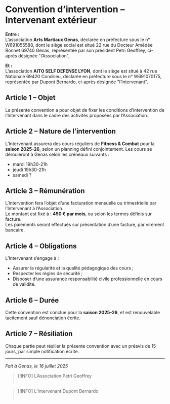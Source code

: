 # Convention d’intervention – Intervenant extérieur

**Entre :**  
L’association **Arts Martiaux Genas**, déclarée en préfecture sous le n° W691055588, dont le siège social est situé 22 rue du Docteur Amédée Bonnet 69740 Genas, représentée par son président Petri Geoffrey, ci-après désignée "l’Association",  

**Et :**  
L’association **AITO SELF DEFENSE LYON**, dont le siège est situé à 42 rue Nationale 69420 Condrieu, déclarée en préfecture sous le n° W691070175, représentée par Dupont Bernardo, ci-après désignée "l’Intervenant".

## Article 1 – Objet  
La présente convention a pour objet de fixer les conditions d’intervention de l’Intervenant dans le cadre des activités proposées par l’Association.

## Article 2 – Nature de l’intervention  
L’Intervenant assurera des cours réguliers de **Fitness & Combat** pour la **saison 2025-26**, selon un planning défini conjointement. Les cours se dérouleront à Genas selon les créneaux suivants :  
- mardi 19h30-21h
- jeudi 19h30-21h
- samedi ?

## Article 3 – Rémunération  
L’intervention fera l’objet d’une facturation mensuelle ou trimestrielle par l’Intervenant à l’Association.  
Le montant est fixé à : **450 € par mois**, ou selon les termes définis sur facture.  
Les paiements seront effectués sur présentation d’une facture, par virement bancaire.

## Article 4 – Obligations  
L’Intervenant s’engage à :  
- Assurer la régularité et la qualité pédagogique des cours ;  
- Respecter les règles de sécurité ;  
- Disposer d’une assurance responsabilité civile professionnelle en cours de validité.

## Article 6 – Durée  
Cette convention est conclue pour la **saison 2025-26**, et est renouvelable tacitement sauf dénonciation écrite.

## Article 7 – Résiliation  
Chaque partie peut résilier la présente convention avec un préavis de 15 jours, par simple notification écrite.

---

_Fait à Genas, le 16 juillet 2025_  

> [!INFO] L’Association
> Petri Geoffrey  
> <br/>

> [!INFO] L’Intervenant
> Dupont Bernardo  
> <br/>
